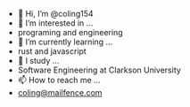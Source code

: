 - 👋 Hi, I’m @coling154
- 👀 I’m interested in ...
- programing and engineering
- 🌱 I’m currently learning ...
- rust and javascript
- 📖 I study ...
- Software Engineering at Clarkson University
- 📫 How to reach me ...
- coling@mailfence.com

<!---
coling154/coling154 is a ✨ special ✨ repository because its `README.md` (this file) appears on your GitHub profile.
You can click the Preview link to take a look at your changes.
--->
